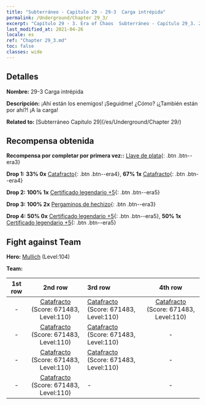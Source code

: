 ```yaml
---
title: "Subterráneo - Capítulo 29 - 29-3  Carga intrépida"
permalink: /Underground/Chapter 29_3/
excerpt: "Capítulo 29 - 3. Era of Chaos  Subterráneo - Capítulo 29_3. 29-3  Carga intrépida"
last_modified_at: 2021-04-26
locale: es
ref: "Chapter 29_3.md"
toc: false
classes: wide
---
```


## Detalles

 **Nombre:** 29-3  Carga intrépida

 **Descripción:**       ¡Ahí están los enemigos! ¡Seguidme! ¿Cómo? ¡¿También están por ahí?! ¡A la carga!

 **Related to:** [Subterráneo Capítulo 29](/es/Underground/Chapter 29/)

## Recompensa obtenida

 **Recompensa por completar por primera vez::** [Llave de plata](/ItemsES/con_693/){: .btn .btn--era3}

 **Drop 1:** **33% 0x** [Catafracto](/ItemsES/unt_195/){: .btn .btn--era4}, **67% 1x** [Catafracto](/ItemsES/unt_195/){: .btn .btn--era4}

 **Drop 2:** **100% 1x** [Certificado legendario +5](/ItemsES/mat_102/){: .btn .btn--era5}

 **Drop 3:** **100% 2x** [Pergaminos de hechizo](/ItemsES/con_694/){: .btn .btn--era3}

 **Drop 4:** **50% 0x** [Certificado legendario +5](/ItemsES/mat_102/){: .btn .btn--era5}, **50% 1x** [Certificado legendario +5](/ItemsES/mat_102/){: .btn .btn--era5}


## Fight against Team
 **Hero:** [Mullich](/es/heroes/Mullich/) (Level:104)

 **Team:**


  | 1st row | 2nd row | 3rd row | 4th row |
  |:----:|:----:|:----|:----:|
  | - | [Catafracto](/es/units/Cavalier/) (Score: 671483, Level:110)  | [Catafracto](/es/units/Cavalier/) (Score: 671483, Level:110)  | [Catafracto](/es/units/Cavalier/) (Score: 671483, Level:110)  |
  | - | [Catafracto](/es/units/Cavalier/) (Score: 671483, Level:110)  | [Catafracto](/es/units/Cavalier/) (Score: 671483, Level:110)  | - |
  | - | [Catafracto](/es/units/Cavalier/) (Score: 671483, Level:110)  | [Catafracto](/es/units/Cavalier/) (Score: 671483, Level:110)  | - |
  | - | [Catafracto](/es/units/Cavalier/) (Score: 671483, Level:110)  | - | - |


